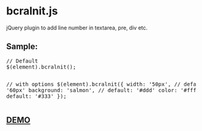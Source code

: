 # bcralnit.js
jQuery plugin to add line number in textarea, pre, div etc.

<h2>Sample:</h2>
<pre>// Default
$(element).bcralnit();

// with options
$(element).bcralnit({
    width: '50px',           // default: '60px'
    background: 'salmon',    // default: '#ddd'
    color: '#fff'            // default: '#333'
});</pre>

<h2><a href="http://ibacor.com/download/demo/bcralnitjs/">DEMO</a></h2>

